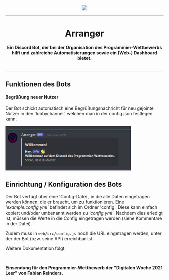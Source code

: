 <div align="center">
    <img src="assets/Arrangør-transparent.png" width="230px" />
    <hr>
    <h1>Arrangør</h1>
    <strong>
        Ein Discord Bot, der bei der Organisation des Programmier-Wettbewerbs hilft und zahlreiche Automatisierungen sowie ein (Web-) Dashboard bietet. 
    </strong><br><br>
</div>

---

## Funktionen des Bots
#### Begrüßung neuer Nutzer
Der Bot schickt automatisch eine Begrüßungsnachricht für neu gejointe Nutzer in den 'lobbychannel', welchen man in der config.json festlegen kann.

<img width="400px" src="assets/screenshots/welcome-message.png" />

## Einrichtung / Konfiguration des Bots
Der Bot verfügt über eine 'Config-Datei', in die alle Daten eingetragen werden können, die er braucht, um zu funktionieren. Eine *'example.config.yml'* befindet sich im Ordner 'config'. Diese kann einfach kopiert und/oder umbenannt werden zu *'config.yml'*. Nachdem dies erledigt ist, müssen die Werte in die Config eingetragen werden (siehe Kommentare in der Datei).

Zudem muss in ```web/src/config.js``` noch die URL eingetragen werden, unter der der Bot (bzw. seine API) erreichbar ist.

Weitere Dokumentation folgt.

<br>

**Einsendung für den Programmier-Wettbewerb der "Digitalen Woche 2021 Leer" von Fabian Reinders.**